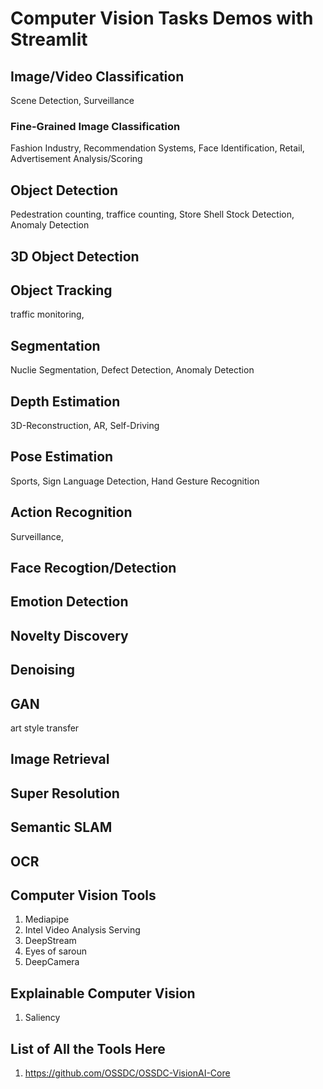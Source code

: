 # Computer Vision Tasks Demos with Streamlit

## Image/Video Classification

Scene Detection, Surveillance

### Fine-Grained Image Classification

Fashion Industry, Recommendation Systems, Face Identification, Retail, Advertisement Analysis/Scoring

## Object Detection

Pedestration counting, traffice counting, Store Shell Stock Detection, Anomaly Detection

## 3D Object Detection

## Object Tracking

traffic monitoring,

## Segmentation

Nuclie Segmentation, Defect Detection, Anomaly Detection

## Depth Estimation

3D-Reconstruction, AR, Self-Driving

## Pose Estimation

Sports, Sign Language Detection, Hand Gesture Recognition

## Action Recognition

Surveillance,

## Face Recogtion/Detection

## Emotion Detection 

## Novelty Discovery



## Denoising

## GAN

art style transfer



## Image Retrieval

## Super Resolution

## Semantic SLAM

## OCR

## Computer Vision Tools

1. Mediapipe
2. Intel Video Analysis Serving 
3. DeepStream
4. Eyes of saroun
5. DeepCamera

## Explainable Computer Vision

1. Saliency 

## List of All the Tools Here

1. https://github.com/OSSDC/OSSDC-VisionAI-Core
